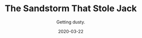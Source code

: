 ---
#NOTES: don't use "#" or ":" those mess with the code
# What is the name of the episode?
title: The Sandstorm That Stole Jack
# What is the subtotitle of the episode? this will show up in the
subtitle: Getting dusty.

# NO CHANGE don't change this 
#VVVVVVVVVVVVVVVVVVVVVVVVVVVVVVVVVVVVVVVVVVVVVVV
layout: default
comments: true

# Add +1 to the latest episode. This controls where in the grid the episode will show up
#e.g if the latest episode is number 8, this episode should be number 9
modal-id: 4
# Creation date
date: 2020-03-22
#main image. image should go in img/portfolio
img: sandstorm.png
#thumbnail image. image should go in img/portfolio
thumbnail: sandstorm-thumbnail.png
#description of the image when hoving over, useful to the visually impaired
alt:
#date that will be displayed
project-date: Mar 2020
#who participated?
guests: Mathilde - Matt - Paul
#noir, sci-fi and such
genre: Mistery

description: This week on The Offer join Paul, Matt Lovelace (Zmack, Zut Alors), and Mathilde Chirol (Impro Fou Fou) for a story of resolutions gone wrong, hooligans and their dreams of movie star success, and ... sand. A lot of sand.

#link to the individual episodes in each platform
spoti-link: https://open.spotify.com/episode/4wNlMBWwi8hsDMH1Mcokmb
apple-link: https://podcasts.apple.com/us/podcast/the-sandstorm-that-stole-jack-the-offer-episode-4/id1501625817?i=1000469813991
tunein-link: https://tunein.com/podcasts/Comedy-Podcasts/The-Offer-p1300957/?topicId=140670599
switcher-link: https://www.stitcher.com/podcast/the-offer-an-improv-podcast/e/68392142

---